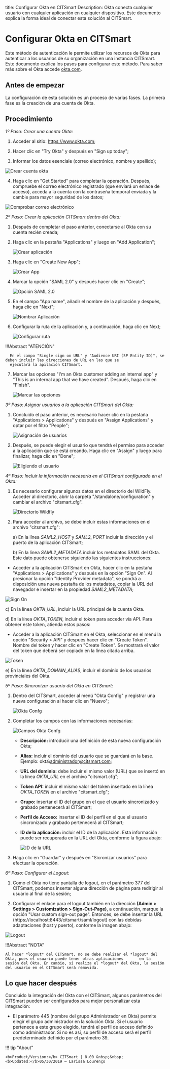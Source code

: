 title: Configurar Okta en CITSmart
Description: Okta conecta cualquier usuario con cualquier aplicación en cualquier dispositivo. Este documento explica la forma ideal de conectar esta solución al CITSmart.

# Configurar Okta en CITSmart

Este método de autenticación le permite utilizar los recursos de Okta para autenticar a los usuarios de su organización en una instancia CITSmart. Este documento explica los pasos para configurar este método. Para saber más sobre el Okta accede [okta.com][1].

Antes de empezar
--------------------

La configuración de esta solución es un proceso de varias fases. La primera fase es la creación de una cuenta de Okta.

Procedimiento
----------------

*1º Paso: Crear una cuenta Okta:*

1. Acceder al sítio:  https://www.okta.com;

2. Hacer clic en "Try Okta" y después en "Sign up today";

3. Informar los datos esenciale (correo electrónico, nombre y apellido);

![Crear cuenta okta](images/okta.img1.png)

4. Haga clic en "Get Started" para completar la operación. Después, compruebe el correo electrónico registrado (que enviará un enlace de acceso), acceda a la cuenta con la contraseña temporal enviada y la cambie para mayor seguridad de los datos;

![Comprobar correo electrónico](images/okta.img2.png)

*2º Paso: Crear la aplicación CITSmart dentro del Okta:*

1. Después de completar el paso anterior, conectarse al Okta con su cuenta recién creada;

2. Haga clic en la pestaña "Applications" y luego en "Add Application";

      ![Crear aplicación](images/okta.img3.png)

3. Haga clic en "Create New App";

      ![Crear App](images/okta.img4.png)

4. Marcar la opción "SAML 2.0" y después hacer clic en "Create";

      ![Opción SAML 2.0](images/okta.img5.png)

5. En el campo "App name", añadir el nombre de la aplicación y después, haga clic en "Next";

      ![Nombrar Aplicación](images/okta.img6.png)

6. Configurar la ruta de la aplicación y, a continuación, haga clic en Next;

    ![Configurar ruta](images/okta.img7.png)

!!!Abstract "ATENCIÓN"
        
      En el campo "Single sign on URL" y "Audience URI (SP Entity ID)", se deben incluir las direcciones de URL en las que se
      ejecutará la apilación CITSmart.
     
7. Marcar las opciones "I'm an Okta customer adding an internal app" y "This is an internal app that we have created". Después, haga clic en "Finish".

      ![Marcar las opciones](images/okta.img8.png)

*3º Paso: Asignar usuarios a la aplicación CITSmart del Okta:*

1. Concluido el paso anterior, es necesario hacer clic en la pestaña "Applications > Applications" y después en "Assign Applications" y optar por el filtro "People";

      ![Asignación de usuarios](images/okta.img9.png)

2. Después, se puede elegir el usuario que tendrá el permiso para acceder a la aplicación que se está creando. Haga clic en "Assign" y luego para finalizar, haga clic en "Done";

      ![Eligiendo el usuario](images/okta.img10.png)

*4º Paso: Incluir la información necesaria en el CITSmart configurado en el Okta:*

1. Es necesario configurar algunos datos en el directorio del WildFly. Acceder al directorio, abrir la carpeta "/standalone/configuration" y cambiar el archivo "citsmart.cfg".

      ![Directorio Wildfly](images/okta.img11.png)

  2. Para acceder al archivo, se debe incluir estas informaciones en el archivo "citsmart.cfg":
       
       a) En la línea *SAML2_HOST* y *SAML2_PORT* incluir la dirección y el puerto de la aplicación CITSmart;
       
       b) En la línea *SAML2_METADATA* incluir los metadatos SAML del Okta. Este dato puede obtenerse siguiendo las siguientes 
       instrucciones:
 
   - Acceder a la aplicación CITSmart en Okta, hacer clic en la pestaña "Applications > Applications" y después en la opción "Sign On". Al presionar la opción "Identity Provider metadata", se pondrá a disposición una nueva pestaña de los metadatos, copiar la URL del navegador e insertar en la propiedad *SAML2_METADATA*;
        
 ![Sign On](images/okta.img12.png)

   c) En la línea *OKTA_URL*, incluir la URL principal de la cuenta Okta.
   
   d) En la línea *OKTA_TOKEN*, incluir el token para acceder vía API. Para obtener este token, atienda estos pasos:
   
   - Acceder a la aplicación CITSmart en el Okta, seleccionar en el menú la opción "Security > API" y después hacer clic en "Create Token". Nombre del token y hacer clic en "Create Token". Se mostrará el valor del token que deberá ser copiado en la línea citada arriba.
   
![Token](images/okta.img13.png)

  e) En la línea *OKTA_DOMAIN_ALIAS*, incluir el dominio de los usuarios provinciales del Okta.
  
*5º Paso: Sincronizar usuario del Okta en CITSmart:*

1. Dentro del CITSmart, acceder al menú "Okta Config" y registrar una nueva configuración al hacer clic en "Nuevo";

      ![Okta Confg](images/okta.img14.png)

2. Completar los campos con las informaciones necesarias:

      ![Campos Okta Confg](images/okta.img15.png)

   * **Descripción:** introducir una definición de esta nueva configuración Okta;
     
   * **Alias:** incluir el dominio del usuario que se guardará en la base. Ejemplo: okta\administrador@citsmart.com;
     
   * **URL del dominio:** debe incluir el mismo valor (URL) que se insertó en la línea *OKTA_URL* en el archivo "citsmart.cfg"; 
     
   * **Token API:** incluir el mismo valor del token insertado en la línea *OKTA_TOKEN* en el archivo "citsmart.cfg";
     
   * **Grupo:** insertar el ID del grupo en el que el usuario sincronizado y grabado pertenecerá al CITSmart;
     
   * **Perfil de Acceso:** insertar el ID del perfil en el que el usuario sincronizado y grabado pertenecerá al CITSmart;
     
   * **ID de la aplicación:** incluir el ID de la aplicación. Esta información puede ser recuperada en la URL del Okta, conforme la figura abajo:
     
      ![ID de la URL](images/okta.img16.png)

3. Haga clic en "Guardar" y después en "Sicronizar usuarios" para efectuar la operación.

*6º Paso: Configurar el Logout:*

1. Como el Okta no tiene pantalla de logout, en el parámetro 377 del CITSmart, podemos insertar alguna dirección de página para 
redirigir al usuario al final de la sesión;

2. Configurar el enlace para el logout también en la dirección **(Admin > Settings > Customization > Sign-Out-Page)**, a continuación, 
marque la opción "Usar custom sign-out page". Entonces, se debe insertar la URL (https://localhost:8443/citsmart/saml/logout) con las 
debidas adaptaciones (host y puerto), conforme la imagen abajo:

  ![Logout](images/okta.img19.png)
 
 
!!!Abstract "NOTA"
   
    Al hacer *logout* del CITSmart, no se debe realizar el *logout* del Okta, pues el usuario puede tener otras aplicaciones       en la sesión del Okta. En cambio, si realiza el *logout* del Okta, la sesión del usuario en el CITSmart será removida.

Lo que hacer después
----------------------

Concluido la integración del Okta con el CITSmart, algunos parámetros del CITSmart pueden ser configurados para mejor personalizar esta integración:

 
 - El parámetro 445 (nombre del grupo Administrador en Okta) permite elegir el grupo administrador en la solución Okta. Si el usuario pertenece a este grupo elegido, tendrá el perfil de acceso definido como administrador. Si no es así, su perfil de acceso será el perfil predeterminado definido por el parámetro 39.
 
!!! tip "About"

    <b>Product/Version:</b> CITSmart | 8.00 &nbsp;&nbsp;
    <b>Updated:</b>05/30/2019 – Larissa Lourenço

[1]: https://www.okta.com/
